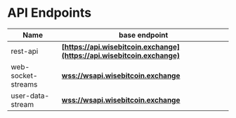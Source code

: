# API Endpoints

Name | base endpoint
------------ | ------------
rest-api | **[https://api.wisebitcoin.exchange​](https://api.wisebitcoin.exchange​)**
web-socket-streams | **[wss://wsapi.wisebitcoin.exchange​](wss://wsapi.wisebitcoin.exchange​)**
user-data-stream | **[wss://wsapi.wisebitcoin.exchange​](wss://wsapi.wisebitcoin.exchange​)**